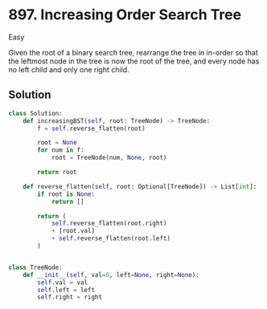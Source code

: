 # 897. Increasing Order Search Tree

Easy

Given the root of a binary search tree, rearrange the tree in in-order so that
the leftmost node in the tree is now the root of the tree, and every node has no
left child and only one right child.

## Solution

```python
class Solution:
    def increasingBST(self, root: TreeNode) -> TreeNode:
        f = self.reverse_flatten(root)

        root = None
        for num in f:
            root = TreeNode(num, None, root)

        return root

    def reverse_flatten(self, root: Optional[TreeNode]) -> List[int]:
        if root is None:
            return []

        return (
            self.reverse_flatten(root.right)
            + [root.val]
            + self.reverse_flatten(root.left)
        )


class TreeNode:
    def __init__(self, val=0, left=None, right=None):
        self.val = val
        self.left = left
        self.right = right
```
